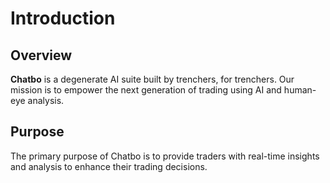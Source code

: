 # Introduction

## Overview

**Chatbo** is a degenerate AI suite built by trenchers, for trenchers. Our mission is to empower the next generation of trading using AI and human-eye analysis.

## Purpose

The primary purpose of Chatbo is to provide traders with real-time insights and analysis to enhance their trading decisions.